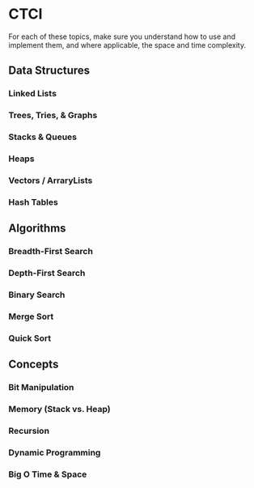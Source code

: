 # CTCI
For each of these topics, make sure you understand how to use and implement them, and where applicable, the space and
time complexity.

## Data Structures
### Linked Lists
### Trees, Tries, & Graphs
### Stacks & Queues
### Heaps
### Vectors / ArraryLists
### Hash Tables

## Algorithms
### Breadth-First Search
### Depth-First Search
### Binary Search
### Merge Sort
### Quick Sort

## Concepts
### Bit Manipulation
### Memory (Stack vs. Heap)
### Recursion
### Dynamic Programming
### Big O Time & Space
